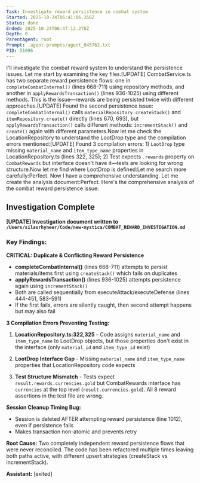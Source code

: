 ```yaml
---
Task: Investigate reward persistence in combat system
Started: 2025-10-24T06:41:06.356Z
Status: done
Ended: 2025-10-24T06:47:12.278Z
Depth: 0
ParentAgent: root
Prompt: .agent-prompts/agent_045762.txt
PID: 51096
---
```


I'll investigate the combat reward system to understand the persistence issues. Let me start by examining the key files.[UPDATE] CombatService.ts has two separate reward persistence flows: one in `completeCombatInternal()` (lines 668-711) using repository methods, and another in `applyRewardsTransaction()` (lines 936-1025) using different methods. This is the issue—rewards are being persisted twice with different approaches.[UPDATE] Found the second persistence issue: `completeCombatInternal()` calls `materialRepository.createStack()` and `itemRepository.create()` directly (lines 670, 693), but `applyRewardsTransaction()` calls different methods: `incrementStack()` and `create()` again with different parameters.Now let me check the LocationRepository to understand the LootDrop type and the compilation errors mentioned:[UPDATE] Found 3 compilation errors: 1) `LootDrop` type missing `material_name` and `item_type_name` properties in LocationRepository.ts (lines 322, 325); 2) Test expects `.rewards` property on `CombatRewards` but interface doesn't have it—tests are looking for wrong structure.Now let me find where LootDrop is defined:Let me search more carefully:Perfect. Now I have a comprehensive understanding. Let me create the analysis document:Perfect. Here's the comprehensive analysis of the combat reward persistence issue:

## Investigation Complete

**[UPDATE] Investigation document written to `/Users/silasrhyneer/Code/new-mystica/COMBAT_REWARD_INVESTIGATION.md`**

### Key Findings:

**CRITICAL: Duplicate & Conflicting Reward Persistence**
- **completeCombatInternal()** (lines 668-711) attempts to persist materials/items first using `createStack()` which fails on duplicates
- **applyRewardsTransaction()** (lines 936-1025) attempts persistence again using `incrementStack()` 
- Both are called sequentially from executeAttack/executeDefense (lines 444-451, 583-591)
- If the first fails, errors are silently caught, then second attempt happens but may also fail

**3 Compilation Errors Preventing Testing:**

1. **LocationRepository.ts:322,325** - Code assigns `material_name` and `item_type_name` to LootDrop objects, but those properties don't exist in the interface (only `material_id` and `item_type_id` exist)

2. **LootDrop Interface Gap** - Missing `material_name` and `item_type_name` properties that LocationRepository code expects

3. **Test Structure Mismatch** - Tests expect `result.rewards.currencies.gold` but CombatRewards interface has `currencies` at the top level (`result.currencies.gold`). All 8 reward assertions in the test file are wrong.

**Session Cleanup Timing Bug:**
- Session is deleted AFTER attempting reward persistence (line 1012), even if persistence fails
- Makes transaction non-atomic and prevents retry

**Root Cause:** Two completely independent reward persistence flows that were never reconciled. The code has been refactored multiple times leaving both paths active, with different upsert strategies (createStack vs incrementStack).

**Assistant:** [exited]
